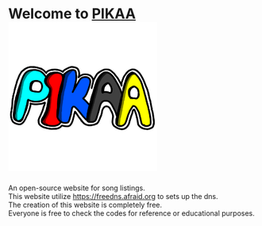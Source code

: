 # Welcome to [PIKAA](https://sites.pikaa.0000004.xyz "Click to go to PIKAA!") <a href="https://sites.pikaa.0000004.xyz"><img src="/media/pikaa.png" alt="PIKAA logo" style="width: 300px;"></a>
An open-source website for song listings. <br>
This website utilize <https://freedns.afraid.org> to sets up the dns. <br>
The creation of this website is completely free. <br>
Everyone is free to check the codes for reference or educational purposes. 
